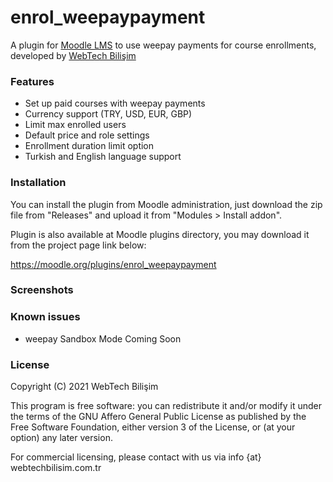 # enrol\_weepaypayment

A plugin for [Moodle LMS](https://moodle.org) to use weepay payments for course enrollments, developed by [WebTech Bilişim](mailto:info@webtechbilisim.com.tr)

### Features

  - Set up paid courses with weepay payments
  - Currency support (TRY, USD, EUR, GBP)
  - Limit max enrolled users
  - Default price and role settings
  - Enrollment duration limit option
  - Turkish and English language support

### Installation

You can install the plugin from Moodle administration, just download the zip file from "Releases" and upload it from "Modules > Install addon".

Plugin is also available at Moodle plugins directory, you may download it from the project page link below: 

<https://moodle.org/plugins/enrol_weepaypayment>

### Screenshots

### Known issues

  - weepay Sandbox Mode Coming Soon

### License

Copyright (C) 2021 WebTech Bilişim

This program is free software: you can redistribute it and/or modify it under the terms of the GNU Affero General Public License as published by the Free Software Foundation, either version 3 of the License, or (at your option) any later version.

For commercial licensing, please contact with us via info {at} webtechbilisim.com.tr


